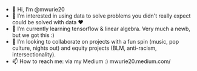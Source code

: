 - 👋 Hi, I’m @mwurie20
- 👀 I’m interested in using data to solve problems you didn't really expect could be solved with data ❤️
- 🌱 I’m currently learning tensorflow & linear algebra. Very much a newb, but we got this :)
- 💞️ I’m looking to collaborate on projects with a fun spin (music, pop culture, nights out) and equity projects (BLM, anti-racism, intersectionality).
- 📫 How to reach me: via my Medium :) mwurie20.medium.com/

<!---
mwurie20/mwurie20 is a ✨ special ✨ repository because its `README.md` (this file) appears on your GitHub profile.
You can click the Preview link to take a look at your changes.
--->

